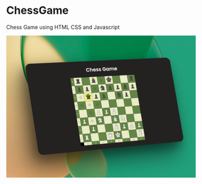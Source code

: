 # ChessGame
 Chess Game using HTML CSS and Javascript

 ![Chess game page](https://github.com/TwickE/ReadmeImages/blob/main/ChessGame.png?raw=true)
